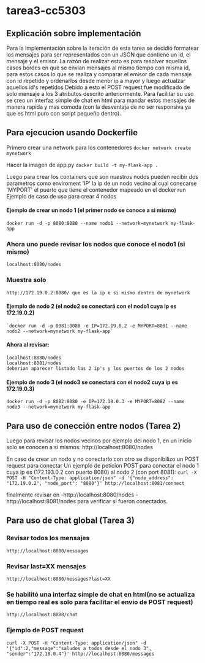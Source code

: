 # tarea3-cc5303

## Explicación sobre implementación
Para la implementación sobre la iteración de esta tarea se decidió formatear los mensajes para ser representados con un JSON
que contiene un id, el mensaje y el emisor. La razón de realizar esto es para resolver aquellos casos bordes en que se envian mensajes al mismo tiempo con misma
id, para estos casos lo que se realiza y comparar el emisor de cada mensaje con id repetido y ordenarlos desde menor ip a mayor y luego actualzar aquellos id's repetidos
Debido a esto el POST request fue modificado de solo mensaje a los 3 atributos descrito anteriormente. Para facilitar su uso se creo un interfaz simple de chat en html
para mandar estos mensajes de manera rapida y mas comoda (con la desventaja de no ser responsiva ya que es html puro con script pequeño dentro).


## Para ejecucion usando Dockerfile
Primero crear una network para los contenedores
`docker network create mynetwork`

Hacer la imagen de app.py
`docker build -t my-flask-app .`

Luego para crear los containers que son nuestros nodos pueden recibir dos parametros como enviroment 'IP' la ip de un nodo vecino al cual conecarse
'MYPORT' el puerto que tiene el contenedor mapeado en el docker run
Ejemplo de caso de uso para crear 4 nodos
#### Ejemplo de crear un nodo 1 (el primer nodo se conoce a si mismo)
    docker run -d -p 8080:8080 --name nodo1 --network=mynetwork my-flask-app
### Ahora uno puede revisar los nodos que conoce el nodo1 (si mismo)
    localhost:8080/nodes
### Muestra solo
    http://172.19.0.2:8080/ que es la ip e si mismo dentro de mynetwork
#### Ejemplo de nodo 2 (el nodo2 se conectará con el nodo1 cuya ip es 172.19.0.2)
    `docker run -d -p 8081:8080 -e IP=172.19.0.2 -e MYPORT=8081 --name nodo2 --network=mynetwork my-flask-app`
#### Ahora al revisar:
    localhost:8080/nodes
    localhost:8081/nodes
    deberian aparecer listado las 2 ip's y los puertos de los 2 nodos
#### Ejemplo de nodo 3 (el nodo3 se conectará con el nodo2 cuya ip es 172.19.0.3)
    docker run -d -p 8082:8080 -e IP=172.19.0.3 -e MYPORT=8082 --name nodo3 --network=mynetwork my-flask-app

## Para uso de conección entre nodos (Tarea 2)

Luego para revisar los nodos vecinos por ejemplo del nodo 1, en un inicio solo se conocen a si mismos:
http://localhost:8080/nodes

En caso de crear un nodo y no conectarlo con otro se disponibilizo un POST request para conectar
Un ejemplo de peticion POST para conectar el nodo 1 cuya ip es  (172.193.0.2 con puerto 8080) al nodo 2 (con port 8081):
`curl -X POST -H "Content-Type: application/json" -d '{"node_address": "172.19.0.2", "node_port": "8080"}' http://localhost:8081/connect `

finalmente revisar en
    -http://localhost:8080/nodes
    -http://localhost:8081/nodes
para verificar si fueron conectados.

## Para uso de chat global (Tarea 3)

### Revisar todos los mensajes
    http://localhost:8080/messages
### Revisar last=XX mensajes
    http://localhost:8080/messages?last=XX
### Se habilitó una interfaz simple de chat en html(no se actualiza en tiempo real es solo para facilitar el envio de POST request)
    http://localhost:8080/chat

### Ejemplo de POST request
    curl -X POST -H "Content-Type: application/json" -d '{"id":2,"message":"saludos a todos desde el nodo 3", "sender":"172.18.0.4"}' http://localhost:8080/messages
